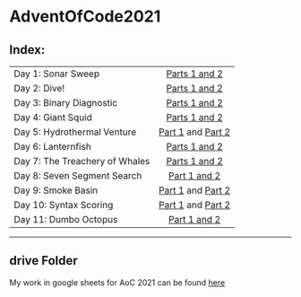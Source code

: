 # AdventOfCode2021


## Index: 

|                    |                                                           |
|--------------------|:---------------------------------------------------------:|
| Day 1: Sonar Sweep | [Parts 1 and 2](https://docs.google.com/spreadsheets/d/1WS4d729mfirKqT6_VuIhBOcz5uv6-gtcuc-UJa7-fA4/edit#gid=1287316514&range=G2) |
| Day 2: Dive! | [Parts 1 and 2](https://docs.google.com/spreadsheets/d/1TBujOPpxEeq2LMlDNym8hT1uwL6Z_23pYnRkxpCgQls/edit#gid=994939662&range=N1:O1) |
| Day 3: Binary Diagnostic | [Parts 1 and 2](https://docs.google.com/spreadsheets/d/11zpgfaVUJyRqwcRQqUzAzQpB6TEYPmUIkNv_7f0xbKI/edit#gid=1286669420&range=C3:C14)|
| Day 4: Giant Squid | [Parts 1 and 2](https://docs.google.com/spreadsheets/d/1PhwHADH_5_aSP6svEKpvA0dYC8ka9nD7gn8DEVwtudQ/edit#gid=1851278886&range=AP7:AS7) |
| Day 5: Hydrothermal Venture | [Part 1](https://docs.google.com/spreadsheets/d/1Y2GKSC9sOqm7ORkq-gNmtVkPNgyEI0l1vJZYwOeumr8/edit#gid=999014571&range=R2) and [Part 2](https://docs.google.com/spreadsheets/d/1Y2GKSC9sOqm7ORkq-gNmtVkPNgyEI0l1vJZYwOeumr8/edit#gid=2140049265&range=R1) |
| Day 6: Lanternfish | [Parts 1 and 2](https://docs.google.com/spreadsheets/d/1ObQ4Lol7Lmt1sXBQBO2cFGehCdHfbGEAzRfXVOqMrXc/edit#gid=390930693&range=D1:D2) |
| Day 7: The Treachery of Whales | [Parts 1 and 2](https://docs.google.com/spreadsheets/d/10RQuuaX0qFas-UM1_ZDA6Zu3LJseDczUoYHjoMHg5JA/edit#gid=0&range=B3:B4)|
| Day 8: Seven Segment Search | [Part 1 and 2](https://docs.google.com/spreadsheets/d/1KYLXN9KCz4KFZPmeZVggNPHWjXJRdSLK3QIobKw6GZk/edit#gid=0&range=C1:C2) |
| Day 9: Smoke Basin | [Part 1](https://docs.google.com/spreadsheets/d/17moDF6UPRYZIK8nnr-xUCmqgSOX1cYHMhsGSc6VoQ4c/edit#gid=723086391&range=A1) and [Part 2](https://docs.google.com/spreadsheets/d/17moDF6UPRYZIK8nnr-xUCmqgSOX1cYHMhsGSc6VoQ4c/edit#gid=452225979&range=A1) |
| Day 10: Syntax Scoring | [Part 1](https://docs.google.com/spreadsheets/d/1ZSslK8dvIy8oyZhNwqQiYoZAk1NvULl5FGSU4jdwmGk/edit#gid=1670567356&range=Y1) and [Part 2](https://docs.google.com/spreadsheets/d/1ZSslK8dvIy8oyZhNwqQiYoZAk1NvULl5FGSU4jdwmGk/edit#gid=1670567356&range=BM1) |
| Day 11: Dumbo Octopus | [Part 1 and 2](https://docs.google.com/spreadsheets/d/16EcxpIQzgST3HNsw8KjWSOMVfqF59F7WFRZ_F-bhX3Q/edit#gid=534977458&range=KC1:KC2) |

<hr>

## drive Folder

My work in google sheets for AoC 2021 can be found [here](https://drive.google.com/drive/u/0/folders/121MuMcSLE0AcOClvt2EhuShNZjQdeq3I)
